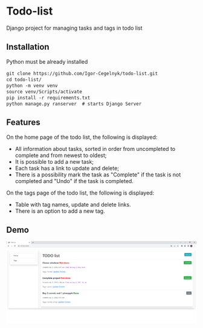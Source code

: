 # Todo-list


Django project for managing tasks and tags in todo list 


## Installation

Python must be already installed

```shell
git clone https://github.com/Igor-Cegelnyk/todo-list.git
cd todo-list/
python -m venv venv
source venv/Scripts/activate
pip install -r requirements.txt
python manage.py ranserver  # starts Django Server
```

## Features

On the home page of the todo list, the following is displayed:

- All information about tasks, sorted in order from uncompleted to complete and from newest to oldest;
- It is possible to add a new task;
- Each task has a link to update and delete;
- There is a possibility mark the task as "Complete" if the task is not completed and "Undo" if the task is completed.

On the tags page of the todo list, the following is displayed:

- Table with tag names, update and delete links.
- There is an option to add a new tag.


## Demo

![Website Interface](demo.png)